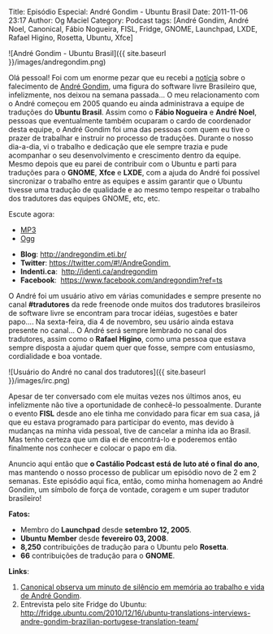 Title: Episódio Especial: André Gondim - Ubuntu Brasil
Date: 2011-11-06 23:17
Author: Og Maciel
Category: Podcast
tags: [André Gondim, André Noel, Canonical, Fábio Nogueira, FISL, Fridge, GNOME, Launchpad, LXDE, Rafael Higino, Rosetta, Ubuntu, Xfce]


![André Gondim - Ubuntu Brasil]({{ site.baseurl }}/images/andregondim.png)

Olá pessoal! Foi com um enorme pezar que eu recebi a
[notícia](http://sejalivre.org/?p=5698 "http://sejalivre.org/?p=5698")
sobre o falecimento de [André
Gondim](http://andregondim.eti.br/ "http://andregondim.eti.br/"), uma
figura do software livre Brasileiro que, infelizmente, nos deixou na
semana passada... O meu relacionamento com o André começou em 2005
quando eu ainda administrava a equipe de traduções do **Ubuntu Brasil**.
Assim como o **Fábio Nogueira** e **André Noel**, pessoas que
eventualmente também ocuparam o cardo de coordenador desta equipe, o
André Gondim foi uma das pessoas com quem eu tive o prazer de trabalhar
e instruir no processo de traduções. Durante o nosso dia-a-dia, vi o
trabalho e dedicação que ele sempre trazia e pude acompanhar o seu
desenvolvimento e crescimento dentro da equipe. Mesmo depois que eu
parei de contribuir com o Ubuntu e parti para traduções para o
**GNOME**, **Xfce** e **LXDE**, com a ajuda do André foi possível
sincronizar o trabalho entre as equipes e assim garantir que o Ubuntu
tivesse uma tradução de qualidade e ao mesmo tempo respeitar o trabalho
dos tradutores das equipes GNOME, etc, etc.

Escute agora:

* [MP3](http://downloads.ogmaciel.com/castalio-podcast-21.mp3)
* [Ogg](http://downloads.ogmaciel.com/castalio-podcast-21.ogg) 

-   **Blog**: <http://andregondim.eti.br/>
-   **Twitter**: <https://twitter.com/#!/AndreGondim>[ ](http://andregondim.eti.br/)
-   **Indenti.ca**:  <http://identi.ca/andregondim>
-   **Facebook**:  <https://www.facebook.com/andregondim?ref=ts>

O André foi um usuário ativo em várias comunidades e sempre presente no
canal **\#tradutores** da rede freenode onde muitos dos tradutores
brasileiros de software livre se encontram para trocar idéias, sugestões
e bater papo.... Na sexta-feira, dia 4 de novembro, seu usário ainda
estava presente no canal... O André será sempre lembrado no canal dos
tradutores, assim como o **Rafael Higino**, como uma pessoa que estava
sempre disposta a ajudar quem quer que fosse, sempre com entusiasmo,
cordialidade e boa vontade.

![Usuário do André no canal dos tradutores]({{ site.baseurl }}/images/irc.png)

Apesar de ter conversado com ele muitas vezes nos últimos anos, eu
infelizmente não tive a oportunidade de conhecê-lo pessoalmente. Durante
o evento **FISL** desde ano ele tinha me convidado para ficar em sua
casa, já que eu estava programado para participar do evento, mas devido
à mudanças na minha vida pessoal, tive de cancelar a minha ida ao
Brasil. Mas tenho certeza que um dia ei de encontrá-lo e poderemos então
finalmente nos conhecer e colocar o papo em dia.

Anuncio aqui então que **o Castálio Podcast está de luto até o final do
ano**, mas mantendo o nosso processo de publicar um episódio novo de 2
em 2 semanas. Este episódio aqui fica, então, como minha homenagem ao
André Gondim, um símbolo de força de vontade, coragem e um super
tradutor brasileiro!

**Fatos:**

-   Membro do **Launchpad** desde **setembro 12, 2005**.
-   **Ubuntu Member** desde **fevereiro 03, 2008**.
-   **8,250** contribuições de tradução para o Ubuntu pelo **Rosetta**.
-   **66** contribuições de tradução para o **GNOME**.

**Links**:

1.  [Canonical observa um minuto de silêncio em memória ao trabalho e
    vida de André
    Gondim](http://twitpic.com/7av8qa "http://twitpic.com/7av8qa").
2.  Entrevista pelo site Fridge do Ubuntu:
    <http://fridge.ubuntu.com/2010/12/16/ubuntu-translations-interviews-andre-gondim-brazilian-portugese-translation-team/>
